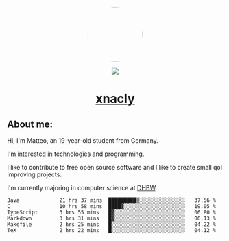<p align="center">
  <img style="border-radius: 100px" width="128" height="128" src="https://avatars.githubusercontent.com/u/47723417?v=4"/>
</p>
<p align="center">
  <img src="https://komarev.com/ghpvc/?username=xnacly&&style=flat-square"/>
</p>

<h1 align="center"><a href="https://xnacly.me/"> xnacly</a> </h1>

<h2> About me:</h2>

<p>Hi, I'm Matteo, an 19-year-old student from Germany. </p>
<p>I'm interested in technologies and programming.</p>
<p>I like to contribute to free open source software and I like to create small qol improving projects.</p>
<p>I'm currently majoring in computer science at <a href="https://www.dhbw.de/startseite">DHBW</a>.</p>

<!--START_SECTION:waka-->

```text
Java             21 hrs 37 mins  █████████▒░░░░░░░░░░░░░░░   37.56 %
C                10 hrs 58 mins  ████▓░░░░░░░░░░░░░░░░░░░░   19.05 %
TypeScript       3 hrs 55 mins   █▓░░░░░░░░░░░░░░░░░░░░░░░   06.80 %
Markdown         3 hrs 31 mins   █▓░░░░░░░░░░░░░░░░░░░░░░░   06.13 %
Makefile         2 hrs 25 mins   █░░░░░░░░░░░░░░░░░░░░░░░░   04.22 %
TeX              2 hrs 22 mins   █░░░░░░░░░░░░░░░░░░░░░░░░   04.12 %
```

<!--END_SECTION:waka-->
